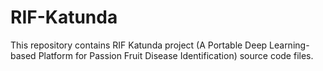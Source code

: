 # RIF-Katunda
This repository contains RIF Katunda project (A Portable Deep Learning-based Platform for Passion Fruit Disease Identification) source code files.
